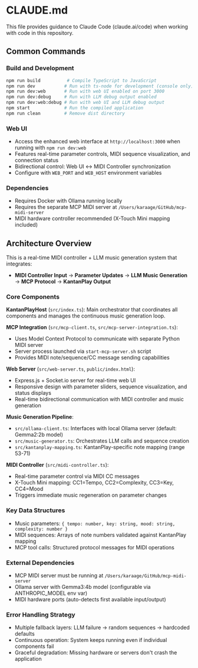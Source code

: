 # CLAUDE.md

This file provides guidance to Claude Code (claude.ai/code) when working with code in this repository.

## Common Commands

### Build and Development
```bash
npm run build          # Compile TypeScript to JavaScript
npm run dev           # Run with ts-node for development (console only)
npm run dev:web       # Run with web UI enabled on port 3000
npm run dev:debug     # Run with LLM debug output enabled
npm run dev:web:debug # Run with web UI and LLM debug output
npm start             # Run the compiled application
npm run clean         # Remove dist directory
```

### Web UI
- Access the enhanced web interface at `http://localhost:3000` when running with `npm run dev:web`
- Features real-time parameter controls, MIDI sequence visualization, and connection status
- Bidirectional control: Web UI ↔ MIDI Controller synchronization
- Configure with `WEB_PORT` and `WEB_HOST` environment variables

### Dependencies
- Requires Docker with Ollama running locally
- Requires the separate MCP MIDI server at `/Users/karaage/GitHub/mcp-midi-server`
- MIDI hardware controller recommended (X-Touch Mini mapping included)

## Architecture Overview

This is a real-time MIDI controller + LLM music generation system that integrates:
- **MIDI Controller Input** → **Parameter Updates** → **LLM Music Generation** → **MCP Protocol** → **KantanPlay Output**

### Core Components

**KantanPlayHost** (`src/index.ts`): Main orchestrator that coordinates all components and manages the continuous music generation loop.

**MCP Integration** (`src/mcp-client.ts`, `src/mcp-server-integration.ts`): 
- Uses Model Context Protocol to communicate with separate Python MIDI server
- Server process launched via `start-mcp-server.sh` script
- Provides MIDI note/sequence/CC message sending capabilities

**Web Server** (`src/web-server.ts`, `public/index.html`):
- Express.js + Socket.io server for real-time web UI
- Responsive design with parameter sliders, sequence visualization, and status displays
- Real-time bidirectional communication with MIDI controller and music generation

**Music Generation Pipeline**:
- `src/ollama-client.ts`: Interfaces with local Ollama server (default: Gemma2:2b model)
- `src/music-generator.ts`: Orchestrates LLM calls and sequence creation
- `src/kantanplay-mapping.ts`: KantanPlay-specific note mapping (range 53-71)

**MIDI Controller** (`src/midi-controller.ts`):
- Real-time parameter control via MIDI CC messages
- X-Touch Mini mapping: CC1=Tempo, CC2=Complexity, CC3=Key, CC4=Mood
- Triggers immediate music regeneration on parameter changes

### Key Data Structures
- Music parameters: `{ tempo: number, key: string, mood: string, complexity: number }`
- MIDI sequences: Arrays of note numbers validated against KantanPlay mapping
- MCP tool calls: Structured protocol messages for MIDI operations

### External Dependencies
- MCP MIDI server must be running at `/Users/karaage/GitHub/mcp-midi-server`
- Ollama server with Gemma3:4b model (configurable via ANTHROPIC_MODEL env var)
- MIDI hardware ports (auto-detects first available input/output)

### Error Handling Strategy
- Multiple fallback layers: LLM failure → random sequences → hardcoded defaults
- Continuous operation: System keeps running even if individual components fail
- Graceful degradation: Missing hardware or servers don't crash the application